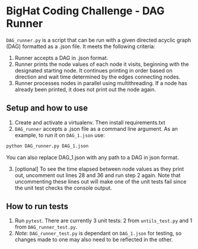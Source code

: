 # BigHat Coding Challenge - DAG Runner
`DAG_runner.py` is a script that can be run with a given directed acyclic graph (DAG) formatted as a .json file. It meets the following criteria:

1. Runner accepts a DAG in .json format.
2. Runner prints the node values of each node it visits, beginning with the designated starting node. It continues printing in order based on direction and wait time determined by the edges connecting nodes.
3. Runner processes nodes in parallel using multithreading. If a node has already been printed, it does not print out the node again.

## Setup and how to use
1. Create and activate a virtualenv. Then install requirements.txt
2. `DAG_runner` accepts a .json file as a command line argument. As an example, to run it on `DAG_1.json` use:
```bash
python DAG_runner.py DAG_1.json
```
You can also replace DAG_1.json with any path to a DAG in json format.

3. [optional] To see the time elapsed between node values as they print out, uncomment out lines 28 and 36 and run step 2 again. Note that uncommenting these lines out will make one of the unit tests fail since the unit test checks the console output.

## How to run tests
1. Run `pytest`. There are currently 3 unit tests: 2 from `untils_test.py` and 1 from `DAG_runner_test.py`.
2. *Note:* `DAG_runner_test.py` is dependant on `DAG_1.json` for testing, so changes made to one may also need to be reflected in the other.
